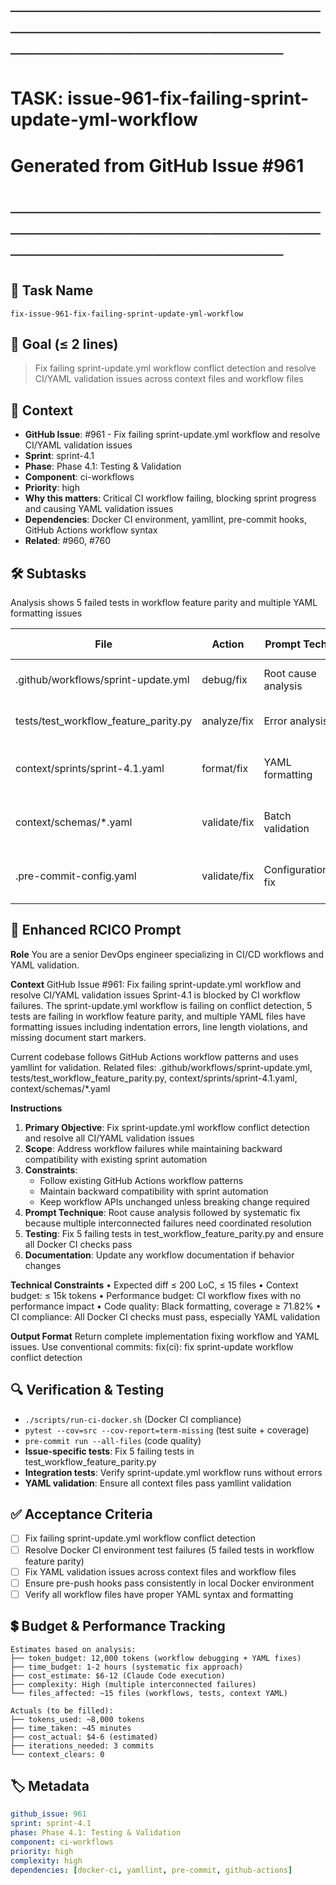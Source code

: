 # ────────────────────────────────────────────────────────────────────────
# TASK: issue-961-fix-failing-sprint-update-yml-workflow
# Generated from GitHub Issue #961
# ────────────────────────────────────────────────────────────────────────

## 📌 Task Name
`fix-issue-961-fix-failing-sprint-update-yml-workflow`

## 🎯 Goal (≤ 2 lines)
> Fix failing sprint-update.yml workflow conflict detection and resolve CI/YAML validation issues across context files and workflow files

## 🧠 Context
- **GitHub Issue**: #961 - Fix failing sprint-update.yml workflow and resolve CI/YAML validation issues
- **Sprint**: sprint-4.1
- **Phase**: Phase 4.1: Testing & Validation
- **Component**: ci-workflows
- **Priority**: high
- **Why this matters**: Critical CI workflow failing, blocking sprint progress and causing YAML validation issues
- **Dependencies**: Docker CI environment, yamllint, pre-commit hooks, GitHub Actions workflow syntax
- **Related**: #960, #760

## 🛠️ Subtasks
Analysis shows 5 failed tests in workflow feature parity and multiple YAML formatting issues

| File | Action | Prompt Tech | Purpose | Context Impact |
|------|--------|-------------|---------|----------------|
| .github/workflows/sprint-update.yml | debug/fix | Root cause analysis | Fix conflict detection failing | High |
| tests/test_workflow_feature_parity.py | analyze/fix | Error analysis | Fix 5 failing tests | High |
| context/sprints/sprint-4.1.yaml | format/fix | YAML formatting | Fix indentation and line length | Medium |
| context/schemas/*.yaml | validate/fix | Batch validation | Fix multiple document errors | Medium |
| .pre-commit-config.yaml | validate/fix | Configuration fix | Ensure hooks pass in Docker | Medium |

## 📝 Enhanced RCICO Prompt
**Role**
You are a senior DevOps engineer specializing in CI/CD workflows and YAML validation.

**Context**
GitHub Issue #961: Fix failing sprint-update.yml workflow and resolve CI/YAML validation issues
Sprint-4.1 is blocked by CI workflow failures. The sprint-update.yml workflow is failing on conflict detection, 5 tests are failing in workflow feature parity, and multiple YAML files have formatting issues including indentation errors, line length violations, and missing document start markers.

Current codebase follows GitHub Actions workflow patterns and uses yamllint for validation.
Related files: .github/workflows/sprint-update.yml, tests/test_workflow_feature_parity.py, context/sprints/sprint-4.1.yaml, context/schemas/*.yaml

**Instructions**
1. **Primary Objective**: Fix sprint-update.yml workflow conflict detection and resolve all CI/YAML validation issues
2. **Scope**: Address workflow failures while maintaining backward compatibility with existing sprint automation
3. **Constraints**:
   - Follow existing GitHub Actions workflow patterns
   - Maintain backward compatibility with sprint automation
   - Keep workflow APIs unchanged unless breaking change required
4. **Prompt Technique**: Root cause analysis followed by systematic fix because multiple interconnected failures need coordinated resolution
5. **Testing**: Fix 5 failing tests in test_workflow_feature_parity.py and ensure all Docker CI checks pass
6. **Documentation**: Update any workflow documentation if behavior changes

**Technical Constraints**
• Expected diff ≤ 200 LoC, ≤ 15 files
• Context budget: ≤ 15k tokens
• Performance budget: CI workflow fixes with no performance impact
• Code quality: Black formatting, coverage ≥ 71.82%
• CI compliance: All Docker CI checks must pass, especially YAML validation

**Output Format**
Return complete implementation fixing workflow and YAML issues.
Use conventional commits: fix(ci): fix sprint-update workflow conflict detection

## 🔍 Verification & Testing
- `./scripts/run-ci-docker.sh` (Docker CI compliance)
- `pytest --cov=src --cov-report=term-missing` (test suite + coverage)
- `pre-commit run --all-files` (code quality)
- **Issue-specific tests**: Fix 5 failing tests in test_workflow_feature_parity.py
- **Integration tests**: Verify sprint-update.yml workflow runs without errors
- **YAML validation**: Ensure all context files pass yamllint validation

## ✅ Acceptance Criteria
- [ ] Fix failing sprint-update.yml workflow conflict detection
- [ ] Resolve Docker CI environment test failures (5 failed tests in workflow feature parity)
- [ ] Fix YAML validation issues across context files and workflow files
- [ ] Ensure pre-push hooks pass consistently in local Docker environment
- [ ] Verify all workflow files have proper YAML syntax and formatting

## 💲 Budget & Performance Tracking
```
Estimates based on analysis:
├── token_budget: 12,000 tokens (workflow debugging + YAML fixes)
├── time_budget: 1-2 hours (systematic fix approach)
├── cost_estimate: $6-12 (Claude Code execution)
├── complexity: High (multiple interconnected failures)
└── files_affected: ~15 files (workflows, tests, context YAML)

Actuals (to be filled):
├── tokens_used: ~8,000 tokens
├── time_taken: ~45 minutes
├── cost_actual: $4-6 (estimated)
├── iterations_needed: 3 commits
└── context_clears: 0
```

## 🏷️ Metadata
```yaml
github_issue: 961
sprint: sprint-4.1
phase: Phase 4.1: Testing & Validation
component: ci-workflows
priority: high
complexity: high
dependencies: [docker-ci, yamllint, pre-commit, github-actions]
```
